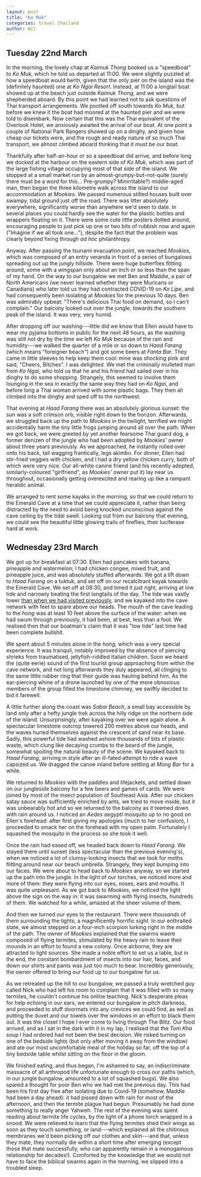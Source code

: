 ```yaml
---
layout: post
title: "Ko Muk"
categories: travel thailand
author: Wil
---
```


## Tuesday 22nd March

In the morning, the lovely chap at *Kaimuk Thong* booked us a "speedboat" to *Ko Muk*, which he told us departed at 11:00. We were slightly puzzled at how a speedboat would berth, given that the only pier on the island was the (definitely haunted) one at *Ko Ngai Resort*. Instead, at 11:00 a longtail boat showed up at the beach just outside *Kaimuk Thong*, and we were shepherded aboard. By this point we had learned not to ask questions of Thai transport arrangements. We pootled off south towards *Ko Muk*, but before we knew it the boat had moored at the haunted pier and we were told to disembark. Now certain that this was the Thai equivalent of the Overlook Hotel, we anxiously awaited the arrival of our boat. At one point a couple of National Park Rangers showed up on a dinghy, and given how cheap our tickets were, and the rough and ready nature of so much Thai transport, we almost climbed aboard thinking that it must be our boat.

Thankfully after half-an-hour or so a speedboat did arrive, and before long we docked at the harbour on the eastern side of *Ko Muk*, which was part of the large fishing village occupying most of that side of the island. We stopped at a small market run by an almost-grumpy-but-not-quite (surely there must be a word for this... Pre-grumpy? Minirritable?) middle-aged man, then began the three kilometre walk across the island to our accommodation at *Mookies*. We passed numerous stilted houses built over swampy, tidal ground just off the road. There was litter absolutely everywhere, significantly worse than anywhere we'd seen to date. In several places you could hardly see the water for the plastic bottles and wrappers floating on it. There were some cute little posters dotted around, encouraging people to just pick up one or two bits of rubbish now and again ("Imagine if we all took one..."), despite the fact that the problem was clearly beyond fixing through *ad hoc* philanthropy.

Anyway. After passing the tsunami evacuation point, we reached *Mookies*, which was composed of an entry veranda in front of a series of bungalows spreading out up the jungly hillside. There were huge butterflies flitting around, some with a wingspan only about an inch or so less than the span of my hand. On the way to our bungalow we met Ben and Maddie, a pair of North Americans (we never learned whether they were Muricans or Canadians) who later told us they had contracted COVID-19 on *Ko Lipe*, and had consequently been isolating at *Mookies* for the previous 10 days. Ben was admirably upbeat: "There's delicious Thai food on demand, so I can't complain." Our balcony looked out over the jungle, towards the southern peak of the island. It was very, very humid.

After dropping off our washing---little did we know that Ellen would have to wear my pyjama bottoms in public for the next 48 hours, as the washing was still not dry by the time we left *Ko Muk* because of the rain and humidity---we walked the quarter of a mile or so down to *Haad Farang* (which means "foreigner beach") and got some beers at *Fanta Bar*. They came in little sleeves to help keep them cool: mine was shocking pink and said, "Cheers, Bitches". I was delighted. We met the criminally mulleted man from *Ko Ngai*, who told us that he and his friend had sailed over in his dinghy to do some shopping. Strangely, this seemed to involve them lounging in the sea in exactly the same way they had on *Ko Ngai*, and before long a Thai woman arrived with some plastic bags. They then all climbed into the dinghy and sped off to the northwest.

That evening at *Haad Farang* there was an absolutely glorious sunset: the sun was a soft crimson orb, visible right down to the horizon. Afterwards, we struggled back up the path to *Mookies* in the twilight, terrified we might accidentally harm the tiny little frogs jumping around all over the path. When we got back, we were greeted by yet another fearsome Thai guard dog, a former denizen of the jungle who had been adopted by *Mookies'* owner about three years previously. As we approached, he instantly rolled over onto his back, tail wagging frantically, legs akimbo. For dinner, Ellen had stir-fried veggies with chicken, and I had a dry yellow chicken curry, both of which were very nice. Our all-white canine friend (and his recently adopted, similarly-coloured "girlfriend", as *Mookies'* owner put it) lay near us throughout, occasionally getting overexcited and rearing up like a rampant heraldic animal.

We arranged to rent some kayaks in the morning, so that we could return to the Emerald Cave at a time that we could appreciate it, rather than being distracted by the need to avoid being knocked unconscious against the cave ceiling by the tidal swell. Looking out from our balcony that evening, we could see the beautiful little glowing trails of fireflies, their luciferase hard at work.

## Wednesday 23rd March

We got up for breakfast at 07:30. Ellen had pancakes with banana, pineapple and watermelon; I had chicken congee, mixed fruit, and pineapple juice, and was absolutely stuffed afterwards. We got a lift down to *Haad Farang* on a tuktuk, and set off on our recalcitrant kayak towards the Emerald Cave. We set off at 08:30, and timed it just right, arriving at low tide and narrowly beating the first longtails of the day. The tide was vastly lower [than when we had visited previously](/_posts/2022-03-31-four-islands-tour.md), and we kayaked into the cave network with feet to spare above our heads. The mouth of the cave leading to the *hong* was at least 10 feet above the surface of the water: when we had swum through previously, it had been, at best, less than a foot. We realised then that our boatman's claim that it was "low tide" last time had been complete bullshit.

We spent about 5 minutes alone in the *hong*, which was a very special experience. It was tranquil, notably improved by the absence of piercing shrieks from traumatised, jellyfish-riddled Italian children. Soon we heard the (quite eerie) sound of the first tourist group approaching from within the cave network, and not long afterwards they duly appeared, all clinging to the same little rubber ring that their guide was hauling behind him. As the ear-piercing whine of a drone launched by one of the more obnoxious members of the group filled the limestone chimney, we swiftly decided to bid it farewell.

A little further along the coast was *Sabai Beach*, a small bay accessible by land only after a hefty jungle trek across the hilly ridge on the northern side of the island. Unsurprisingly, after kayaking over we were again alone. A spectacular limestone outcrop towered 200 metres above our heads, and the waves hurled themselves against the crescent of sand near its base. Sadly, this powerful tide had washed ashore thousands of bits of plastic waste, which clung like decaying crumbs to the beard of the jungle, somewhat spoiling the natural beauty of the scene. We kayaked back to *Haad Farang*, arriving in style after an ill-fated attempt to ride a wave capsized us. We dragged the canoe inland before settling at *Mong Bar* for a while.

We returned to *Mookies* with the paddles and lifejackets, and settled down on our jungleside balcony for a few beers and games of cards. We were joined by most of the insect population of Southeast Asia. After our chicken satay sauce was sufficiently enriched by ants, we tried to move inside, but it was unbearably hot and so we returned to the balcony as it teemed down with rain around us. I noticed an *Aedes aegypti* mosquito up to no good on Ellen's forehead: after first giving my apologies (much to her confusion), I proceeded to smack her on the forehead with my open palm. Fortunately I squashed the mosquito in the process so she took it well.

Once the rain had eased off, we headed back down to *Haad Farang*. We stayed there until sunset (less spectacular than the previous evening's), when we noticed a lot of clumsy-looking insects that we took for moths flitting around near our beach umbrella. Strangely, they kept bumping into our faces. We were about to head back to *Mookies* anyway, so we started up the path into the jungle. In the light of our torches, we noticed more and more of them: they were flying into our eyes, noses, ears and mouths. It was quite unpleasant. As we got back to *Mookies*, we noticed the light above the sign on the way in: it was swarming with flying insects, hundreds of them. We watched for a while, amazed at the sheer volume of them.

And then we turned our eyes to the restaurant. There were *thousands* of them surrounding the lights, a magnificently horrific sight. In our enthralled state, we almost stepped on a four-inch scorpion lurking right in the middle of the path. The owner of *Mookies* explained that the swarms waere composed of flying termites, stimulated by the heavy rain to leave their mounds in an effort to found a new colony. Once airborne, they are attracted to light sources. She made a noble effort to set us a table, but in the end, the constant bombardment of insects into our hair, faces, and down our shirts and pants was just too much to bear. Incredibly generously, the owner offered to bring our food up to our bungalow for us.

As we retreated up the hill to our bungalow, we passed a truly wretched guy called Nick who had left his room to complain that it was filled with so many termites, he couldn't continue his online teaching. Nick's desperate pleas for help echoing in our ears, we entered our bungalow in pitch darkness, and proceeded to stuff doormats into any crevices we could find, as well as putting the duvet and our towels over the windows in an effort to black them out. It was the closet I hope I ever come to living through The Blitz. Our food arrived, and as I sat in the dark with it in my lap, I realised that the *Tom Kha* soup I had ordered had not been the best decision. We risked turning on one of the bedside lights (but only after moving it away from the window) and ate our most uncomfortable meal of the holiday so far, off the top of a tiny bedside table whilst sitting on the floor in the gloom.

We finished eating, and thus began, I'm ashamed to say, an indiscriminate massacre of all arthropod life unfortunate enough to cross our paths (which, in our jungle bungalow, amounted to a lot of squashed bugs). We also spared a thought for poor Ben who we had met the previous day. This had been his first day free after isolating due to Covid-19 (somehow, Maddie had been a day ahead): it had pissed down with rain for most of the afternoon, and then the termite plague had begun. Presumably he had done something to really anger Yahweh. The rest of the evening was spent reading about termite life cycles, by the light of a phone torch wrapped in a snood. We were relieved to learn that the flying termites shed their wings as soon as they touch something, or land---which explained all the chitinous membranes we'd been picking off our clothes and skin---and that, unless they mate, they normally die within a short time after emerging (except those that mate successfully, who can apparently remain in a monogamous relationship for decades!). Comforted by the knowledge that we would not have to face the biblical swarms again in the morning, we slipped into a troubled sleep.
